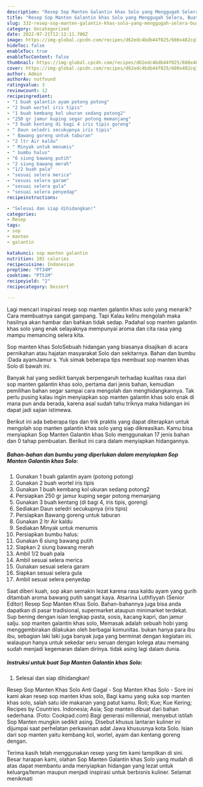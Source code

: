 ```yaml
---
description: "Resep Sop Manten Galantin khas Solo yang Menggugah Selera, Buat Buka Puasa}"
title: "Resep Sop Manten Galantin khas Solo yang Menggugah Selera, Buat Buka Puasa}"
slug: 332-resep-sop-manten-galantin-khas-solo-yang-menggugah-selera-buat-buka-puasa
category: Uncategorized
date: 2022-07-21T12:12:11.706Z
image: https://img-global.cpcdn.com/recipes/d62edc4bdb44f025/680x482cq70/sop-manten-galantin-khas-solo-foto-resep-utama.jpg
hideToc: false
enableToc: true
enableTocContent: false
thumbnail: https://img-global.cpcdn.com/recipes/d62edc4bdb44f025/680x482cq70/sop-manten-galantin-khas-solo-foto-resep-utama.jpg
cover: https://img-global.cpcdn.com/recipes/d62edc4bdb44f025/680x482cq70/sop-manten-galantin-khas-solo-foto-resep-utama.jpg
author: Admin
authorAv: notfound
ratingvalue: 3
reviewcount: 12
recipeingredient:
- "1 buah galantin ayam potong potong"
- "2 buah wortel iris tipis"
- "1 buah kembang kol ukuran sedang potong2"
- "250 gr jamur kuping segar potong memanjang"
- "3 buah kentang di bagi 4 iris tipis goreng"
- " Daun seledri secukupnya iris tipis"
- " Bawang goreng untuk taburan"
- "2 ltr Air kaldu"
- " Minyak untuk menumis"
- " bumbu halus"
- "6 siung bawang putih"
- "2 siung bawang merah"
- "1/2 buah pala"
- "sesuai selera merica"
- "sesuai selera garam"
- "sesuai selera gula"
- "sesuai selera penyedap"
recipeinstructions:

- "Selesai dan siap dihidangkan!"
categories:
- Resep
tags:
- sop
- manten
- galantin

katakunci: sop manten galantin 
nutrition: 101 calories
recipecuisine: Indonesian
preptime: "PT34M"
cooktime: "PT51M"
recipeyield: "2"
recipecategory: Dessert

---
```



Lagi mencari inspirasi resep sop manten galantin khas solo yang menarik? Cara membuatnya sangat gampang. Tapi Kalau keliru mengolah maka hasilnya akan hambar dan bahkan tidak sedap. Padahal sop manten galantin khas solo yang enak selayaknya mempunyai aroma dan cita rasa yang mampu memancing selera kita.


Sop manten khas SoloSebuah hidangan yang biasanya disajikan di acara pernikahan atau hajatan masyarakat Solo dan sekitarnya. Bahan dan bumbu :Dada ayamJamur s. Yuk simak beberapa tips membuat sop manten khas Solo di bawah ini.

Banyak hal yang sedikit banyak berpengaruh terhadap kualitas rasa dari sop manten galantin khas solo, pertama dari jenis bahan, kemudian pemilihan bahan segar sampai cara mengolah dan menghidangkannya. Tak perlu pusing kalau ingin menyiapkan sop manten galantin khas solo enak di mana pun anda berada, karena asal sudah tahu triknya maka hidangan ini dapat jadi sajian istimewa.


Berikut ini ada beberapa tips dan trik praktis yang dapat diterapkan untuk mengolah sop manten galantin khas solo yang siap dikreasikan. Kamu bisa menyiapkan Sop Manten Galantin khas Solo menggunakan 17 jenis bahan dan 0 tahap pembuatan. Berikut ini cara dalam menyiapkan hidangannya.

<!--inarticleads1-->

##### Bahan-bahan dan bumbu yang diperlukan dalam menyiapkan Sop Manten Galantin khas Solo:

1. Gunakan 1 buah galantin ayam (potong potong)
1. Gunakan 2 buah wortel iris tipis
1. Gunakan 1 buah kembang kol ukuran sedang potong2
1. Persiapkan 250 gr jamur kuping segar potong memanjang
1. Gunakan 3 buah kentang (di bagi 4, iris tipis, goreng)
1. Sediakan  Daun seledri secukupnya (iris tipis)
1. Persiapkan  Bawang goreng untuk taburan
1. Gunakan 2 ltr Air kaldu
1. Sediakan  Minyak untuk menumis
1. Persiapkan  bumbu halus:
1. Gunakan 6 siung bawang putih
1. Siapkan 2 siung bawang merah
1. Ambil 1/2 buah pala
1. Ambil sesuai selera merica
1. Gunakan sesuai selera garam
1. Siapkan sesuai selera gula
1. Ambil sesuai selera penyedap


Saat diberi kuah, sop akan semakin lezat karena rasa kaldu ayam yang gurih ditambah aroma bawang putih sangat kaya. Atsarina Luthfiyyah (Senior Editor) Resep Sop Manten Khas Solo. Bahan-bahannya juga bisa anda dapatkan di pasar tradisional, supermarket ataupun minimarket terdekat. Sup bening dengan isian lengkap pasta, sosis, kacang kapri, dan jamur salju. sop manten galantin khas solo, Memasak adalah sebuah hobi yang menggembirakan dilakukan oleh berbagai komunitas. bukan hanya para ibu ibu, sebagian laki laki juga banyak juga yang berminat dengan kegiatan ini. walaupun hanya untuk sekedar seru seruan dengan kolega atau memang sudah menjadi kegemaran dalam dirinya. tidak asing lagi dalam dunia. 

<!--inarticleads2-->

##### Instruksi untuk buat Sop Manten Galantin khas Solo:


1. Selesai dan siap dihidangkan!

Resep Sop Manten Khas Solo Anti Gagal - Sop Manten Khas Solo - Sore ini kami akan resep sop manten khas solo, Bagi kamu yang suka sop manten khas solo, salah satu ide makanan yang patut kamu. Roti; Kue; Kue Kering; Recipes by Countries. Indonesia; Asia; Sop manten dibuat dari bahan sederhana. (Foto: Cookpad.com) Bagi generasi millennial, menyebut istilah Sop Manten mungkin sedikit asing. Disebut khusus lantaran kuliner ini dijumpai saat perhelatan perkawinan adat Jawa khususnya kota Solo. Isian dari sop manten yaitu kembang kol, wortel, ayam dan kentang goreng dengan. 

Terima kasih telah menggunakan resep yang tim kami tampilkan di sini. Besar harapan kami, olahan Sop Manten Galantin khas Solo yang mudah di atas dapat membantu anda menyiapkan hidangan yang lezat untuk keluarga/teman maupun menjadi inspirasi untuk berbisnis kuliner. Selamat menikmati
